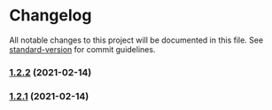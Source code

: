 # Changelog

All notable changes to this project will be documented in this file. See [standard-version](https://github.com/conventional-changelog/standard-version) for commit guidelines.

### [1.2.2](https://github.com/yegobox/flipper-plugins/compare/v1.9.9...v1.2.2) (2021-02-14)

### [1.2.1](https://github.com/yegobox/flipper-plugins/compare/v1.9.5...v1.2.1) (2021-02-14)

